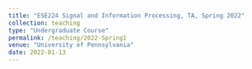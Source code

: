 ```yaml
---
title: "ESE224 Signal and Information Processing, TA, Spring 2022"
collection: teaching
type: "Undergraduate Course"
permalink: /teaching/2022-Spring1
venue: "University of Pennsylvania"
date: 2022-01-13
---
```


